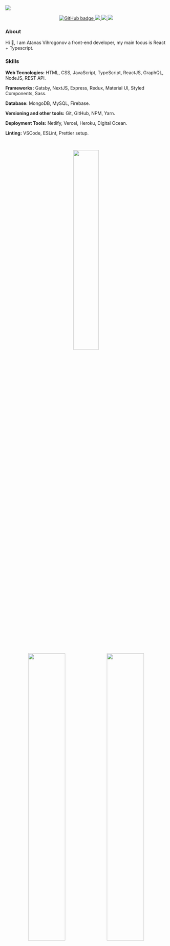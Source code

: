 <img src="https://visitor-badge.glitch.me/badge?page_id=AtanasVihrogonov" />


<p align="center">
  
  <a href="https://github.com/AtanasVihrogonov">
    <img src="https://img.shields.io/github/followers/AtanasVihrogonov?label=Followers&logo=GitHub&style=for-the-badge" alt="GitHub badge" />
  </a>
  <a href="https://twitter.com/TheAV_001">
    <img src="https://img.shields.io/twitter/follow/TheAV_001?label=Twitter&logo=twitter&style=for-the-badge" />
  </a>
  <a href="https://www.linkedin.com/in/atanasvihrogonov">
    <img src="https://img.shields.io/website?color=blue&label=Linkedin&style=for-the-badge&up_message=over%20500&url=https%3A%2F%2Fimg.shields.io%2Fwebsite%3Fcolor%3Dblue%26down_color%3Dred%26logoColor%3Dred%26style%3Dfor-the-badge%26up_color%3Dred%26up_message%3DAtanas%2520Vihroognov%26url%3Dhttps%253A%252F%252Fwww.linkedin.com" /> 
  </a>
  <a href="https://avihrogonov.co.uk">
    <img src="https://img.shields.io/website?color=blue&down_color=red&logoColor=red&style=for-the-badge&up_color=red&up_message=%20AVihroognov&url=https%3A%2F%2Fwww.linkedin.com" />
  </a>
</p>

### About
Hi 👋, I am Atanas Vihrogonov a front-end developer, my main focus is React + Typescript.

### Skills
  <strong>Web Tecnologies:</strong> HTML, CSS, JavaScript, TypeScript, ReactJS, GraphQL, NodeJS, REST API.
  
  <strong>Frameworks:</strong> Gatsby, NextJS, Express, Redux, Material UI, Styled Components, Sass.
  
  <strong>Database:</strong> MongoDB, MySQL, Firebase.
  
  <strong>Versioning and other tools:</strong> Git, GitHub, NPM, Yarn.
  
  <strong>Deployment Tools:</strong> Netlify, Vercel, Heroku, Digital Ocean.
  
  <strong>Linting:</strong> VSCode, ESLint, Prettier setup.
  
<br>
<p align="center">
  <img width="40%" src="https://github-readme-stats.vercel.app/api/top-langs/?username=AtanasVihrogonov&layout=compact&&theme=tokyonight" /> 
</p>
<p align="center">
   <img width="48%" src="https://github-readme-stats.vercel.app/api?username=atanasvihrogonov&show_icons=true&theme=tokyonight" />
   <img width="48%" src="https://github-readme-streak-stats.herokuapp.com/?user=atanasvihrogonov&theme=tokyonight" />
   
 </p>







 







